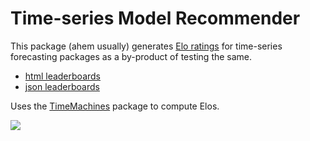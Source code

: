 # Time-series Model Recommender

This package (ahem usually)  generates [Elo ratings](https://microprediction.github.io/timeseries-elo-ratings/html_leaderboards/univariate-k_003.html) for time-series forecasting packages as a by-product of testing the same.

- [html leaderboards](https://microprediction.github.io/timeseries-elo-ratings/html_leaderboards/univariate-k_003.html)
- [json leaderboards](https://github.com/microprediction/timeseries-elo-ratings/tree/main/leaderboards_json)

Uses the [TimeMachines](https://github.com/microprediction/timemachines) package to compute Elos.

![](https://i.imgur.com/EgvrWtH.png)


